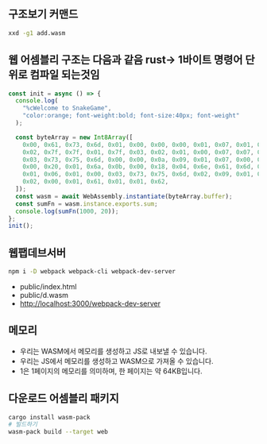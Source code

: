 ## 구조보기 커맨드

```bash
xxd -g1 add.wasm
```

## 웹 어셈블리 구조는 다음과 같음 rust-> 1바이트 명령어 단위로 컴파일 되는것임

```javascript
const init = async () => {
  console.log(
    "%cWelcome to SnakeGame",
    "color:orange; font-weight:bold; font-size:40px; font-weight"
  );

  const byteArray = new Int8Array([
    0x00, 0x61, 0x73, 0x6d, 0x01, 0x00, 0x00, 0x00, 0x01, 0x07, 0x01, 0x60,
    0x02, 0x7f, 0x7f, 0x01, 0x7f, 0x03, 0x02, 0x01, 0x00, 0x07, 0x07, 0x01,
    0x03, 0x73, 0x75, 0x6d, 0x00, 0x00, 0x0a, 0x09, 0x01, 0x07, 0x00, 0x20,
    0x00, 0x20, 0x01, 0x6a, 0x0b, 0x00, 0x18, 0x04, 0x6e, 0x61, 0x6d, 0x65,
    0x01, 0x06, 0x01, 0x00, 0x03, 0x73, 0x75, 0x6d, 0x02, 0x09, 0x01, 0x00,
    0x02, 0x00, 0x01, 0x61, 0x01, 0x01, 0x62,
  ]);
  const wasm = await WebAssembly.instantiate(byteArray.buffer);
  const sumFn = wasm.instance.exports.sum;
  console.log(sumFn(1000, 20));
};
init();
```

## 웹팹데브서버

```bash
npm i -D webpack webpack-cli webpack-dev-server
```

- public/index.html
- public/d.wasm
- <http://localhost:3000/webpack-dev-server>

## 메모리

- 우리는 WASM에서 메모리를 생성하고 JS로 내보낼 수 있습니다.
- 우리는 JS에서 메모리를 생성하고 WASM으로 가져올 수 있습니다.
- 1은 1페이지의 메모리를 의미하며, 한 페이지는 약 64KB입니다.

## 다운로드 어셈블리 패키지

```bash
cargo install wasm-pack
# 빌드하기
wasm-pack build --target web
```
